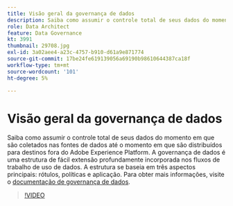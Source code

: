 ```yaml
---
title: Visão geral da governança de dados
description: Saiba como assumir o controle total de seus dados do momento em que são coletados nas fontes de dados até o momento em que são distribuídos para destinos fora do Adobe Experience Platform.
role: Data Architect
feature: Data Governance
kt: 3991
thumbnail: 29708.jpg
exl-id: 3a02aee4-a23c-4757-b910-d61a9e871774
source-git-commit: 17be24fe619139056a69190b98610644387ca18f
workflow-type: tm+mt
source-wordcount: '101'
ht-degree: 5%

---
```


# Visão geral da governança de dados

Saiba como assumir o controle total de seus dados do momento em que são coletados nas fontes de dados até o momento em que são distribuídos para destinos fora do Adobe Experience Platform. A governança de dados é uma estrutura de fácil extensão profundamente incorporada nos fluxos de trabalho de uso de dados. A estrutura se baseia em três aspectos principais: rótulos, políticas e aplicação. Para obter mais informações, visite o [documentação de governança de dados](https://experienceleague.adobe.com/docs/experience-platform/data-governance/home.html?lang=pt-BR).

>[!VIDEO](https://video.tv.adobe.com/v/29708?quality=12&learn=on)


